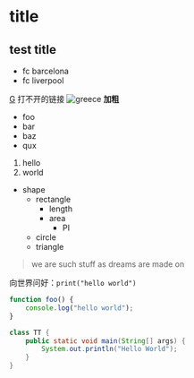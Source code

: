 # title

## test title
* fc barcelona
* fc liverpool

[G](www.google.com) 打不开的链接
![greece](C:\Users\32337\Desktop)
**加粗**

+ foo
+ bar
+ baz
+ qux

1. hello
2. world

* shape
    * rectangle
        * length
        * area
            * PI
    * circle
    * triangle

> we
> are
> such
> stuff
> as
> dreams
> are
> made
> on

向世界问好：`print("hello world")`

```js
function foo() {
    console.log("hello world");
}
```

```java
class TT {
    public static void main(String[] args) {
        System.out.println("Hello World");
    }
}
```
